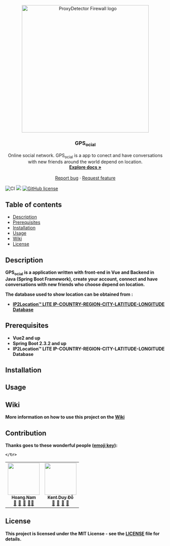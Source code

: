 
<p align="center">
  <a href="https://github.com/hcnhatnam/GPSocial">
    <img src="https://f5-group-zf.zdn.vn/2711ef554d17a249fb06/2543873291198976094" alt="ProxyDetector Firewall logo" width="400">
  </a>
</p>

<h3 align="center">GPS<sub>ocial</sub></h3>


<p align="center">
  Online social network. GPS<sub>ocial</sub> is a app to conect and have conversations with new friends around the world depend on location. 
  <br>
  <a href="https://github.com/hcnhatnam/IpLocationConnect/wiki"><strong>Explore docs »</strong></a>
  <br>
  <br>
  <a href="https://github.com/hcnhatnam/IpLocationConnect/issues">Report bug</a>
  ·
  <a href="https://github.com/hcnhatnam/IpLocationConnect/pulls">Request feature</a>
</p>

![CI](https://github.com/hcnhatnam/GPSocial/workflows/CI/badge.svg?branch=master&event=push)
![](https://erguotou520.github.io/vue-version-badge/vue2.2.x.svg)
 [![GitHub license](https://img.shields.io/badge/license-MIT-blue.svg)](https://github.com/hcnhatnam/GPSocial/blob/master/LICENSE)

## Table of contents

- [Description](#description)
- [Prerequisites](#prerequisites)
- [Installation](#installation)
- [Usage](#usage)
- [Wiki](#wiki)
- [License](#license)


## Description 

<b>GPS<sub>ocial</sub><b> is a application written with front-end in Vue and Backend in Java (Spring Boot Framework), create your account, connect and have conversations with new friends who choose depend on location.

The database used to show location can be obtained from :

 * [IP2Location™ LITE IP-COUNTRY-REGION-CITY-LATITUDE-LONGITUDE Database](https://lite.ip2location.com/database/ip-country-region-city-latitude-longitude)
 
 ## Prerequisites

* Vue2 and up
* Spring Boot 2.3.2 and up
* IP2Location™ LITE IP-COUNTRY-REGION-CITY-LATITUDE-LONGITUDE Database
## Installation
## Usage
## Wiki
More information on how to use this project on the  [Wiki](https://github.com/hcnhatnam/IpLocationConnect/wiki)
## Contribution

Thanks goes to these wonderful people ([emoji key](https://allcontributors.org/docs/en/emoji-key)):
<table>
    <tr>
        <td align="center"><a href="https://github.com/hcnhatnam"><img
                    src="https://avatars3.githubusercontent.com/u/37246426?s=460&u=0533d988bd0178af822ee1ca036cf5584d6e2196&v=4"
                    width="100px;" alt="" /><br /><sub><b>Hoang Nam</b></sub></a><br /><a href="#question-kentcdodds"
                title="Answering Questions">💬</a> <a
                href="https://github.com/all-contributors/all-contributors/commits?author=jfmengels"
                title="Documentation">📖</a> <a
                href="https://github.com/all-contributors/all-contributors/pulls?q=is%3Apr+reviewed-by%3Ajfmengels"
                title="Reviewed Pull Requests">👀</a> <a href="#tool-jfmengels" title="Tools">🔧</a><a
                href="#talk-kentcdodds" title="Talks">📢</a></td>
        <td align="center"><a href="https://github.com/duydole"><img
                    src="https://avatars2.githubusercontent.com/u/44370762?s=460&u=cb4d89887e8821c74567e5de95682eb6339ebe36&v=4"
                    width="100px;" alt="" /><br /><sub><b>Kent
                        Duy Đỗ</b></sub></a><br /><a href="#question-kentcdodds" title="Answering Questions">💬</a> <a
                href="https://github.com/all-contributors/all-contributors/commits?author=kentcdodds"
                title="Documentation">📖</a> <a
                href="https://github.com/all-contributors/all-contributors/pulls?q=is%3Apr+reviewed-by%3Akentcdodds"
                title="Reviewed Pull Requests">👀</a> <a href="#talk-kentcdodds" title="Talks">📢</a></td>

    </tr>
</table>

## License
This project is licensed under the MIT License - see the [LICENSE](LICENSE) file for details.
